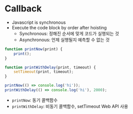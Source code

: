 # Callback

-   Javascript is synchronous
-   Execute the code block by order after hoisting
    -   Synchronous: 정해진 순서에 맞게 코드가 실행되는 것
    -   Asynchronous: 언제 실행될지 예측할 수 없는 것

```js
function printNow(print) {
    print();
}

function printWithDelay(print, timeout) {
    setTimeout(print, timeout);
}

printNow(() => console.log('hi'));
printWithDelay(() => console.log('hi'), 2000);
```

-   `printNow`: 동기 콜백함수
-   `printWithDelay`: 비동기 콜백함수, setTimeout Web API 사용
